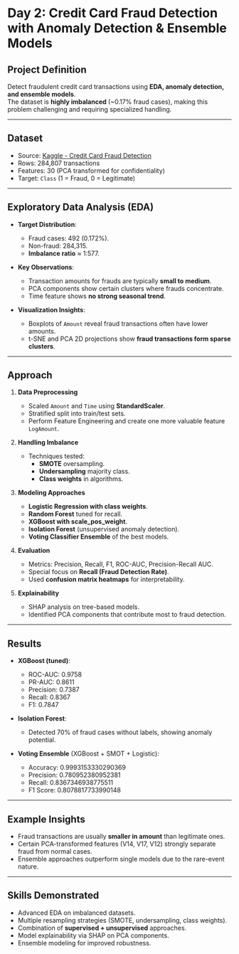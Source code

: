# Day 2: Credit Card Fraud Detection with Anomaly Detection & Ensemble Models

## Project Definition
Detect fraudulent credit card transactions using **EDA, anomaly detection, and ensemble models**.  
The dataset is **highly imbalanced** (~0.17% fraud cases), making this problem challenging and requiring specialized handling.

---

## Dataset
- Source: [Kaggle - Credit Card Fraud Detection](https://www.kaggle.com/mlg-ulb/creditcardfraud)  
- Rows: 284,807 transactions  
- Features: 30 (PCA transformed for confidentiality)  
- Target: `Class` (1 = Fraud, 0 = Legitimate)

---

## Exploratory Data Analysis (EDA)

- **Target Distribution**:  
  - Fraud cases: 492 (0.172%).  
  - Non-fraud: 284,315.  
  - **Imbalance ratio** ≈ 1:577.  

- **Key Observations**:
  - Transaction amounts for frauds are typically **small to medium**.  
  - PCA components show certain clusters where frauds concentrate.  
  - Time feature shows **no strong seasonal trend**.  

- **Visualization Insights**:
  - Boxplots of `Amount` reveal fraud transactions often have lower amounts.  
  - t-SNE and PCA 2D projections show **fraud transactions form sparse clusters**.  

---

## Approach

1. **Data Preprocessing**
   - Scaled `Amount` and `Time` using **StandardScaler**.  
   - Stratified split into train/test sets. 
   - Perform Feature Engineering and create one more valuable feature `LogAmount`. 

2. **Handling Imbalance**
   - Techniques tested:  
     - **SMOTE** oversampling.  
     - **Undersampling** majority class.  
     - **Class weights** in algorithms.  

3. **Modeling Approaches**
   - **Logistic Regression with class weights**.  
   - **Random Forest** tuned for recall.  
   - **XGBoost with scale_pos_weight**.  
   - **Isolation Forest** (unsupervised anomaly detection).  
   - **Voting Classifier Ensemble** of the best models.  

4. **Evaluation**
   - Metrics: Precision, Recall, F1, ROC-AUC, Precision-Recall AUC.  
   - Special focus on **Recall (Fraud Detection Rate)**.  
   - Used **confusion matrix heatmaps** for interpretability.  

5. **Explainability**
   - SHAP analysis on tree-based models.  
   - Identified PCA components that contribute most to fraud detection.  

---

## Results

- **XGBoost (tuned)**:
  - ROC-AUC: 0.9758
  - PR-AUC: 0.8611
  - Precision: 0.7387 
  - Recall: 0.8367 
  - F1: 0.7847

- **Isolation Forest**:  
  - Detected 70% of fraud cases without labels, showing anomaly potential.  

- **Voting Ensemble** (XGBoost + SMOT + Logistic):  
  - Accuracy: 0.9993153330290369
  - Precision: 0.780952380952381
  - Recall: 0.8367346938775511
  - F1 Score: 0.8078817733990148

---

## Example Insights

- Fraud transactions are usually **smaller in amount** than legitimate ones.  
- Certain PCA-transformed features (V14, V17, V12) strongly separate fraud from normal cases.  
- Ensemble approaches outperform single models due to the rare-event nature.  

---

## Skills Demonstrated

- Advanced EDA on imbalanced datasets.  
- Multiple resampling strategies (SMOTE, undersampling, class weights).  
- Combination of **supervised + unsupervised** approaches.  
- Model explainability via SHAP on PCA components.  
- Ensemble modeling for improved robustness.  
